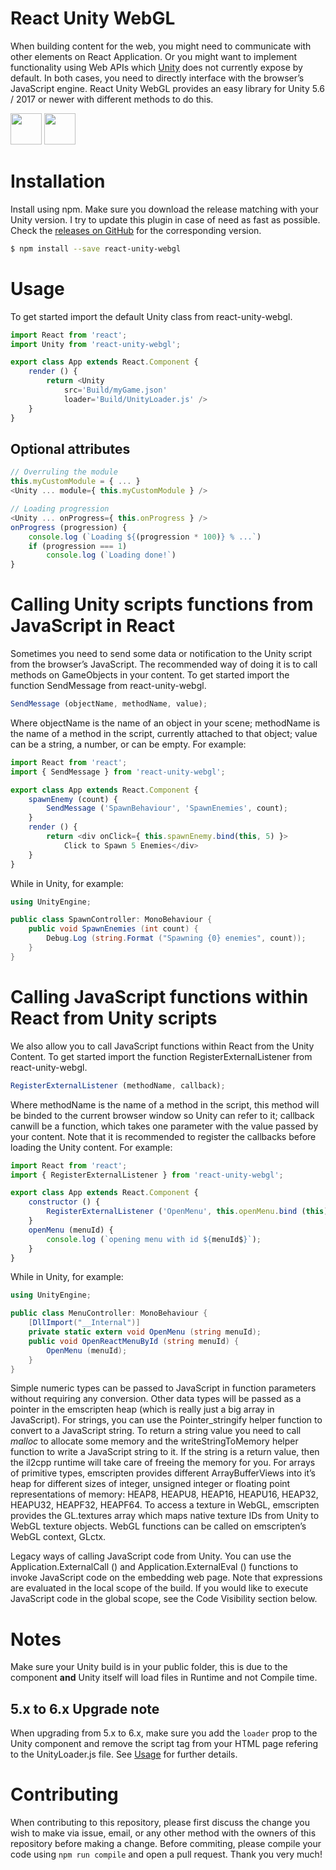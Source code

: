 # React Unity WebGL
When building content for the web, you might need to communicate with other elements on React Application. Or you might want to implement functionality using Web APIs which [Unity](https://unity3d.com) does not currently expose by default. In both cases, you need to directly interface with the browser’s JavaScript engine. React Unity WebGL provides an easy library for Unity 5.6 / 2017 or newer with different methods to do this.

<img src="http://react-etc.net/files/2016-07/logo-578x270.png" height="50px"/> <img src="http://gamepadable.com/wp-content/uploads/2016/01/Official_unity_logo.png" height="50px"/>





# Installation
Install using npm. Make sure you download the release matching with your Unity version. I try to update this plugin in case of need as fast as possible. Check the [releases on GitHub](https://github.com/jeffreylanters/react-unity-webgl/releases) for the corresponding version.

```sh
$ npm install --save react-unity-webgl
```





# Usage
To get started import the default Unity class from react-unity-webgl.

```js
import React from 'react';
import Unity from 'react-unity-webgl';

export class App extends React.Component {
    render () {
        return <Unity 
            src='Build/myGame.json' 
            loader='Build/UnityLoader.js' />
    }
}
```
## Optional attributes

```js
// Overruling the module
this.myCustomModule = { ... }
<Unity ... module={ this.myCustomModule } />

// Loading progression
<Unity ... onProgress={ this.onProgress } />
onProgress (progression) {
    console.log (`Loading ${(progression * 100)} % ...`)
    if (progression === 1) 
        console.log (`Loading done!`)
}
```





# Calling Unity scripts functions from JavaScript in React
Sometimes you need to send some data or notification to the Unity script from the browser’s JavaScript. The recommended way of doing it is to call methods on GameObjects in your content. To get started import the function SendMessage from react-unity-webgl.

```js
SendMessage (objectName, methodName, value);
```

Where objectName is the name of an object in your scene; methodName is the name of a method in the script, currently attached to that object; value can be a string, a number, or can be empty. For example:
```js
import React from 'react';
import { SendMessage } from 'react-unity-webgl';

export class App extends React.Component {
    spawnEnemy (count) {
        SendMessage ('SpawnBehaviour', 'SpawnEnemies', count);
    }
    render () {
        return <div onClick={ this.spawnEnemy.bind(this, 5) }>
            Click to Spawn 5 Enemies</div>
    }
}
```
While in Unity, for example:
```cs
using UnityEngine;

public class SpawnController: MonoBehaviour {
    public void SpawnEnemies (int count) {
        Debug.Log (string.Format ("Spawning {0} enemies", count));
    }
}
```





# Calling JavaScript functions within React from Unity scripts
We also allow you to call JavaScript functions within React from the Unity Content. To get started import the function RegisterExternalListener from react-unity-webgl.
```js
RegisterExternalListener (methodName, callback);
```
Where methodName is the name of a method in the script, this method will be binded to the current browser window so Unity can refer to it; callback canwill be a function, which takes one parameter with the value passed by your content. Note that it is recommended to register the callbacks before loading the Unity content. For example:
```js
import React from 'react';
import { RegisterExternalListener } from 'react-unity-webgl';

export class App extends React.Component {
    constructor () {
        RegisterExternalListener ('OpenMenu', this.openMenu.bind (this));
    }
    openMenu (menuId) {
        console.log (`opening menu with id ${menuId$}`);
    }
}
```
While in Unity, for example:
```cs
using UnityEngine;

public class MenuController: MonoBehaviour {
    [DllImport("__Internal")]
    private static extern void OpenMenu (string menuId);
    public void OpenReactMenuById (string menuId) {
        OpenMenu (menuId);
    }
}
```
Simple numeric types can be passed to JavaScript in function parameters without requiring any conversion. Other data types will be passed as a pointer in the emscripten heap (which is really just a big array in JavaScript). For strings, you can use the Pointer_stringify helper function to convert to a JavaScript string. To return a string value you need to call _malloc_ to allocate some memory and the writeStringToMemory helper function to write a JavaScript string to it. If the string is a return value, then the il2cpp runtime will take care of freeing the memory for you. For arrays of primitive types, emscripten provides different ArrayBufferViews into it’s heap for different sizes of integer, unsigned integer or floating point representations of memory: HEAP8, HEAPU8, HEAP16, HEAPU16, HEAP32, HEAPU32, HEAPF32, HEAPF64. To access a texture in WebGL, emscripten provides the GL.textures array which maps native texture IDs from Unity to WebGL texture objects. WebGL functions can be called on emscripten’s WebGL context, GLctx.

Legacy ways of calling JavaScript code from Unity. You can use the Application.ExternalCall () and Application.ExternalEval () functions to invoke JavaScript code on the embedding web page. Note that expressions are evaluated in the local scope of the build. If you would like to execute JavaScript code in the global scope, see the Code Visibility section below.





# Notes
Make sure your Unity build is in your public folder, this is due to the component **and** Unity itself will load files in Runtime and not Compile time. 
## 5.x to 6.x Upgrade note
When upgrading from 5.x to 6.x, make sure you add the `loader` prop to the Unity component and remove the script tag from your HTML page refering to the UnityLoader.js file. See [Usage](#usage) for further details.





# Contributing
When contributing to this repository, please first discuss the change you wish to make via issue, email, or any other method with the owners of this repository before making a change. Before commiting, please compile your code using `npm run compile` and open a pull request. Thank you very much!
